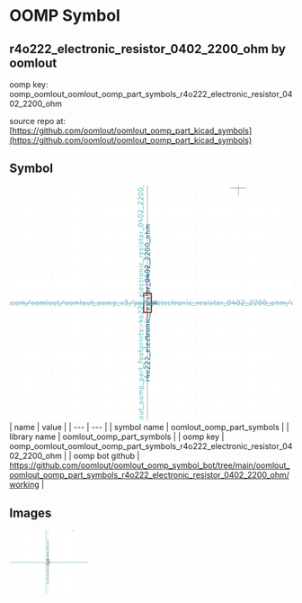 # OOMP Symbol  
## r4o222_electronic_resistor_0402_2200_ohm  by oomlout  
  
oomp key: oomp_oomlout_oomlout_oomp_part_symbols_r4o222_electronic_resistor_0402_2200_ohm  
  
source repo at: [https://github.com/oomlout/oomlout_oomp_part_kicad_symbols](https://github.com/oomlout/oomlout_oomp_part_kicad_symbols)  
## Symbol  
  
[![working.png](working_600.png)](working.png)  
| name | value | 
| --- | --- | 
| symbol name | oomlout_oomp_part_symbols | 
| library name | oomlout_oomp_part_symbols | 
| oomp key | oomp_oomlout_oomlout_oomp_part_symbols_r4o222_electronic_resistor_0402_2200_ohm | 
| oomp bot github | https://github.com/oomlout/oomlout_oomp_symbol_bot/tree/main/oomlout_oomlout_oomp_part_symbols_r4o222_electronic_resistor_0402_2200_ohm/working | 
## Images  
  
[![working.png](working_140.png)](working.png)  
